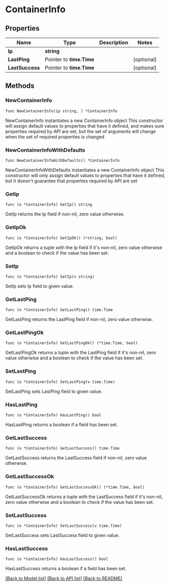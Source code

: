 # ContainerInfo

## Properties

Name | Type | Description | Notes
------------ | ------------- | ------------- | -------------
**Ip** | **string** |  | 
**LastPing** | Pointer to **time.Time** |  | [optional] 
**LastSuccess** | Pointer to **time.Time** |  | [optional] 

## Methods

### NewContainerInfo

`func NewContainerInfo(ip string, ) *ContainerInfo`

NewContainerInfo instantiates a new ContainerInfo object
This constructor will assign default values to properties that have it defined,
and makes sure properties required by API are set, but the set of arguments
will change when the set of required properties is changed

### NewContainerInfoWithDefaults

`func NewContainerInfoWithDefaults() *ContainerInfo`

NewContainerInfoWithDefaults instantiates a new ContainerInfo object
This constructor will only assign default values to properties that have it defined,
but it doesn't guarantee that properties required by API are set

### GetIp

`func (o *ContainerInfo) GetIp() string`

GetIp returns the Ip field if non-nil, zero value otherwise.

### GetIpOk

`func (o *ContainerInfo) GetIpOk() (*string, bool)`

GetIpOk returns a tuple with the Ip field if it's non-nil, zero value otherwise
and a boolean to check if the value has been set.

### SetIp

`func (o *ContainerInfo) SetIp(v string)`

SetIp sets Ip field to given value.


### GetLastPing

`func (o *ContainerInfo) GetLastPing() time.Time`

GetLastPing returns the LastPing field if non-nil, zero value otherwise.

### GetLastPingOk

`func (o *ContainerInfo) GetLastPingOk() (*time.Time, bool)`

GetLastPingOk returns a tuple with the LastPing field if it's non-nil, zero value otherwise
and a boolean to check if the value has been set.

### SetLastPing

`func (o *ContainerInfo) SetLastPing(v time.Time)`

SetLastPing sets LastPing field to given value.

### HasLastPing

`func (o *ContainerInfo) HasLastPing() bool`

HasLastPing returns a boolean if a field has been set.

### GetLastSuccess

`func (o *ContainerInfo) GetLastSuccess() time.Time`

GetLastSuccess returns the LastSuccess field if non-nil, zero value otherwise.

### GetLastSuccessOk

`func (o *ContainerInfo) GetLastSuccessOk() (*time.Time, bool)`

GetLastSuccessOk returns a tuple with the LastSuccess field if it's non-nil, zero value otherwise
and a boolean to check if the value has been set.

### SetLastSuccess

`func (o *ContainerInfo) SetLastSuccess(v time.Time)`

SetLastSuccess sets LastSuccess field to given value.

### HasLastSuccess

`func (o *ContainerInfo) HasLastSuccess() bool`

HasLastSuccess returns a boolean if a field has been set.


[[Back to Model list]](../README.md#documentation-for-models) [[Back to API list]](../README.md#documentation-for-api-endpoints) [[Back to README]](../README.md)


